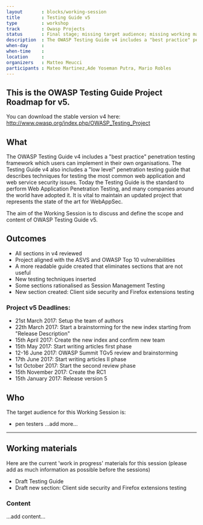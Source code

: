 ```yaml
---
layout       : blocks/working-session
title        : Testing Guide v5
type         : workshop
track        : Owasp Projects
status       : Final stage; missing target audience; missing working materials
description  : The OWASP Testing Guide v4 includes a "best practice" penetration testing framework which users can implement in their own organizations and a "low level" penetration testing guide that describes techniques for testing most common web application and web service security issues. Nowadays the Testing Guide has become the standard to perform a Web Application Penetration Testing and many Companies all around the world have adopted it. It is vital for the project mantaining an updated project that represents the state of the art for WebAppSec.
when-day     :
when-time    :
location     :
organizers   : Matteo Meucci
participants : Mateo Martinez,Ade Yoseman Putra, Mario Robles
---
```


This is the OWASP Testing Guide Project Roadmap for v5.
------------------------------------------------------
You can download the stable version v4 here:  
http://www.owasp.org/index.php/OWASP_Testing_Project

## What

The OWASP Testing Guide v4 includes a "best practice" penetration testing framework which users can implement in their own organisations. The Testing Guide v4 also includes a "low level" penetration testing guide that describes techniques for testing the most common web application and web service security issues. Today the Testing Guide is the standard to perform Web Application Penetration Testing, and many companies around the world have adopted it. It is vital to maintain an updated project that represents the state of the art for WebAppSec.

The aim of the Working Session is to discuss and define the scope and content of OWASP Testing Guide v5.

## Outcomes

- All sections in v4 reviewed
- Project aligned with the ASVS and OWASP Top 10 vulnerabilities
- A more readable guide created that eliminates sections that are not useful
- New testing techniques inserted
- Some sections rationalised as Session Management Testing
- New section created: Client side security and Firefox extensions testing

### Project v5 Deadlines:

- 21st March 2017: Setup the team of authors
- 22th March 2017: Start a brainstorming for the new index starting from "Release Description"
- 15th April 2017: Create the new index and confirm new team
- 15th May 2017: Start writing articles first phase
- 12-16 June 2017: OWASP Summit TGv5 review and brainstorming 
- 17th June 2017: Start writing articles II phase
- 1st October 2017: Start the second review phase
- 15th November 2017: Create the RC1
- 15th January 2017: Release version 5

## Who

The target audience for this Working Session is:

- pen testers
...add more...

--- 

## Working materials

Here are the current 'work in progress' materials for this session (please add as much information as possible before the sessions)

- Draft Testing Guide
- Draft new section: Client side security and Firefox extensions testing

### Content

...add content...


